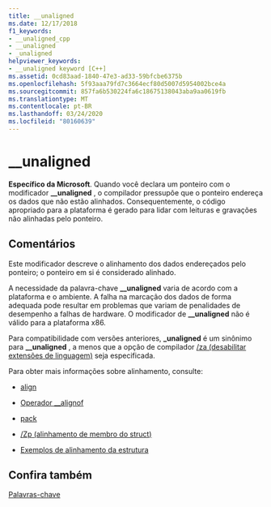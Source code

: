 ```yaml
---
title: __unaligned
ms.date: 12/17/2018
f1_keywords:
- __unaligned_cpp
- __unaligned
- _unaligned
helpviewer_keywords:
- __unaligned keyword [C++]
ms.assetid: 0cd83aad-1840-47e3-ad33-59bfcbe6375b
ms.openlocfilehash: 5f93aaa79fd7c3664ecf80d5007d5954002bce4a
ms.sourcegitcommit: 857fa6b530224fa6c18675138043aba9aa0619fb
ms.translationtype: MT
ms.contentlocale: pt-BR
ms.lasthandoff: 03/24/2020
ms.locfileid: "80160639"
---
```

# <a name="__unaligned"></a>__unaligned

**Específico da Microsoft**. Quando você declara um ponteiro com o modificador **__unaligned** , o compilador pressupõe que o ponteiro endereça os dados que não estão alinhados. Consequentemente, o código apropriado para a plataforma é gerado para lidar com leituras e gravações não alinhadas pelo ponteiro.

## <a name="remarks"></a>Comentários

Este modificador descreve o alinhamento dos dados endereçados pelo ponteiro; o ponteiro em si é considerado alinhado.

A necessidade da palavra-chave **__unaligned** varia de acordo com a plataforma e o ambiente. A falha na marcação dos dados de forma adequada pode resultar em problemas que variam de penalidades de desempenho a falhas de hardware. O modificador de **__unaligned** não é válido para a plataforma x86.

Para compatibilidade com versões anteriores, **_unaligned** é um sinônimo para **__unaligned** , a menos que a opção de compilador [/za \(desabilitar extensões de linguagem)](../build/reference/za-ze-disable-language-extensions.md) seja especificada.

Para obter mais informações sobre alinhamento, consulte:

- [align](../cpp/align-cpp.md)

- [Operador __alignof](../cpp/alignof-operator.md)

- [pack](../preprocessor/pack.md)

- [/Zp (alinhamento de membro do struct)](../build/reference/zp-struct-member-alignment.md)

- [Exemplos de alinhamento da estrutura](../build/x64-software-conventions.md#examples-of-structure-alignment)

## <a name="see-also"></a>Confira também

[Palavras-chave](../cpp/keywords-cpp.md)
